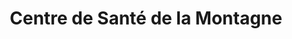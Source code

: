 ---
title: "Centre de Santé de la Montagne"
url: /rigaud/centre-de-sante-de-la-montagne/
shop: massage
---